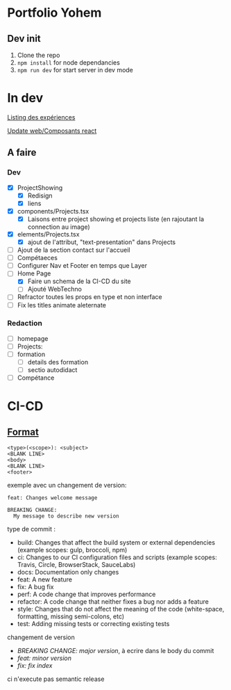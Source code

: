 # Portfolio Yohem

## Dev init

1. Clone the repo
2. `npm install` for node dependancies
3. `npm run dev` for start server in dev mode

# In dev

[Listing des expériences](./docs/experience.md)

[Update web/Composants react](./docs/Front.md)

## A faire

### Dev

- [x] ProjectShowing
  - [x] Redisign
  - [x] liens
- [x] components/Projects.tsx
  - [x] Laisons entre project showing et projects liste (en rajoutant la connection au image)
- [x] elements/Projects.tsx
  - [x] ajout de l'attribut, "text-presentation" dans Projects
- [ ] Ajout de la section contact sur l'accueil
- [ ] Compétaeces
- [ ] Configurer Nav et Footer en temps que Layer
- [ ] Home Page
  - [x] Faire un schema de la CI-CD du site
  - [ ] Ajouté WebTechno
- [ ] Refractor toutes les props en type et non interface
- [ ] Fix les titles animate aleternate

### Redaction

- [ ] homepage
- [ ] Projects:
- [ ] formation
  - [ ] details des formation
  - [ ] sectio autodidact
- [ ] Compétance

# CI-CD

## [Format](https://semantic-release.gitbook.io/semantic-release#commit-message-format)

    <type>(<scope>): <subject>
    <BLANK LINE>
    <body>
    <BLANK LINE>
    <footer>

exemple avec un changement de version:

    feat: Changes welcome message

    BREAKING CHANGE:
      My message to describe new version

type de commit :

- build: Changes that affect the build system or external dependencies (example scopes: gulp, broccoli, npm)
- ci: Changes to our CI configuration files and scripts (example scopes: Travis, Circle, BrowserStack, SauceLabs)
- docs: Documentation only changes
- feat: A new feature
- fix: A bug fix
- perf: A code change that improves performance
- refactor: A code change that neither fixes a bug nor adds a feature
- style: Changes that do not affect the meaning of the code (white-space, formatting, missing semi-colons, etc)
- test: Adding missing tests or correcting existing tests

changement de version

- _BREAKING CHANGE: major version_, à ecrire dans le body du commit
- _feat: minor version_
- _fix: fix index_

ci n'execute pas semantic release
